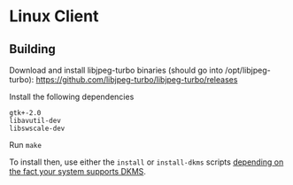 Linux Client
========

## Building

Download and install libjpeg-turbo binaries (should go into /opt/libjpeg-turbo):
https://github.com/libjpeg-turbo/libjpeg-turbo/releases

Install the following dependencies
```
gtk+-2.0
libavutil-dev
libswscale-dev
```

Run `make`

To install then, use either the `install` or `install-dkms` scripts [depending on the fact your system supports DKMS](./README-DKMS.md).
